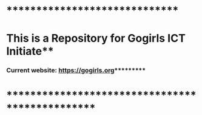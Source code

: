 # *****************************
# This is a Repository for Gogirls ICT Initiate**
### Current website: https://gogirls.org*********
# ***********************************************